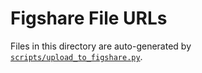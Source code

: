 # Figshare File URLs

Files in this directory are auto-generated by [`scripts/upload_to_figshare.py`](../../scripts/upload_to_figshare.py).

